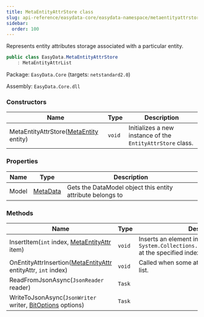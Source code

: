 ```yaml
---
title: MetaEntityAttrStore class
slug: api-reference/easydata-core/easydata-namespace/metaentityattrstore-class
sidebar:
  order: 100
---
```


Represents entity attributes storage associated with a particular entity.
```csharp
public class EasyData.MetaEntityAttrStore
    : MetaEntityAttrList

```
Package: `EasyData.Core` (targets: `netstandard2.0`)

Assembly: `EasyData.Core.dll`

### Constructors

| Name | Type | Description | 
| --- | --- | --- | 
| MetaEntityAttrStore([MetaEntity](///easyquery/docs/api-reference/easydata-core/easydata-namespace/metaentity-class) entity) | `void` | Initializes a new instance of the `EntityAttrStore` class. | 


### Properties

| Name | Type | Description | 
| --- | --- | --- | 
| Model | [MetaData](///easyquery/docs/api-reference/easydata-core/easydata-namespace/metadata-class) | Gets the DataModel object this entity attribute belongs to | 


### Methods

| Name | Type | Description | 
| --- | --- | --- | 
| InsertItem(`int` index, [MetaEntityAttr](///easyquery/docs/api-reference/easydata-core/easydata-namespace/metaentityattr-class) item) | `void` | Inserts an element into the `System.Collections.ObjectModel.Collection'1` at the specified index. | 
| OnEntityAttrInsertion([MetaEntityAttr](///easyquery/docs/api-reference/easydata-core/easydata-namespace/metaentityattr-class) entityAttr, `int` index) | `void` | Called when some attribute is inserted to the list. | 
| ReadFromJsonAsync(`JsonReader` reader) | `Task` |  | 
| WriteToJsonAsync(`JsonWriter` writer, [BitOptions](///easyquery/docs/api-reference/easydata-core/easydata-namespace/bitoptions-class) options) | `Task` |  |
